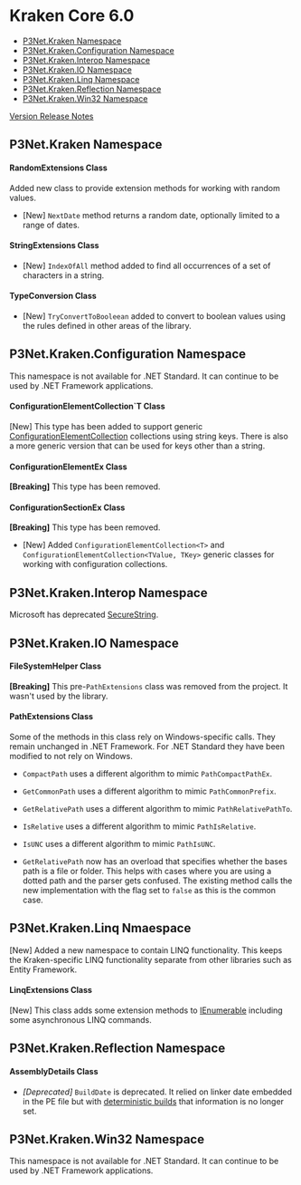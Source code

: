 # Kraken Core 6.0

- [P3Net.Kraken Namespace](#p3net-kraken-namespace)
- [P3Net.Kraken.Configuration Namespace](#p3net-kraken-configuration-namespace)
- [P3Net.Kraken.Interop Namespace](#p3net-kraken-interop-namespace)
- [P3Net.Kraken.IO Namespace](#p3net-kraken-io-namespace)
- [P3Net.Kraken.Linq Namespace](#p3net-kraken-linq-namespace)
- [P3Net.Kraken.Reflection Namespace](#p3net-kraken-reflection-namespace)
- [P3Net.Kraken.Win32 Namespace](#p3net-kraken-win32-namespace)

[Version Release Notes](readme.md)

## P3Net.Kraken Namespace

#### RandomExtensions Class

Added new class to provide extension methods for working with random values.

- [New] `NextDate` method returns a random date, optionally limited to a range of dates.

#### StringExtensions Class

- [New] `IndexOfAll` method added to find all occurrences of a set of characters in a string.

#### TypeConversion Class

- [New] `TryConvertToBooleean` added to convert to boolean values using the rules defined in other areas of the library.

## P3Net.Kraken.Configuration Namespace

This namespace is not available for .NET Standard. It can continue to be used by .NET Framework applications.

#### ConfigurationElementCollection`T Class

[New] This type has been added to support generic [ConfigurationElementCollection](https://docs.microsoft.com/en-us/dotnet/api/system.configuration.configurationelementcollection) collections using string keys. There is also a more generic version that can be used for keys other than a string.

#### ConfigurationElementEx Class

**[Breaking]** This type has been removed.

#### ConfigurationSectionEx Class

**[Breaking]** This type has been removed.

- [New] Added `ConfigurationElementCollection<T>` and `ConfigurationElementCollection<TValue, TKey>` generic classes for working with configuration collections.

## P3Net.Kraken.Interop Namespace

Microsoft has deprecated [SecureString](https://github.com/dotnet/platform-compat/blob/master/docs/DE0001.md).

## P3Net.Kraken.IO Namespace

#### FileSystemHelper Class

**[Breaking]** This pre-`PathExtensions` class was removed from the project. It wasn't used by the library.

#### PathExtensions Class

Some of the methods in this class rely on Windows-specific calls. They remain unchanged in .NET Framework. For .NET Standard they have been modified to not rely on Windows.

- `CompactPath` uses a different algorithm to mimic `PathCompactPathEx`.
- `GetCommonPath` uses a different algorithm to mimic `PathCommonPrefix`.
- `GetRelativePath` uses a different algorithm to mimic `PathRelativePathTo`.
- `IsRelative` uses a different algorithm to mimic `PathIsRelative`.
- `IsUNC` uses a different algorithm to mimic `PathIsUNC`.

- `GetRelativePath` now has an overload that specifies whether the bases path is a file or folder. This helps with cases where you are using a dotted path and the parser gets confused. The existing method calls the new implementation with the flag set to `false` as this is the common case.

## P3Net.Kraken.Linq Nmaespace

[New] Added a new namespace to contain LINQ functionality. This keeps the Kraken-specific LINQ functionality separate from other libraries such as Entity Framework.

#### LinqExtensions Class

[New] This class adds some extension methods to [IEnumerable](https://docs.microsoft.com/en-us/dotnet/api/system.collections.generic.ienumerable-1) including some asynchronous LINQ commands.

## P3Net.Kraken.Reflection Namespace

#### AssemblyDetails Class

- *[Deprecated]* `BuildDate` is deprecated. It relied on linker date embedded in the PE file but with [deterministic builds](https://gist.github.com/aelij/b20271f4bd0ab1298e49068b388b54ae) that information is no longer set.

## P3Net.Kraken.Win32 Namespace

This namespace is not available for .NET Standard. It can continue to be used by .NET Framework applications.